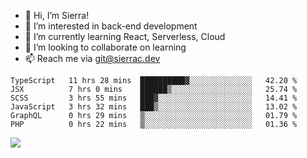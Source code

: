 - 👋 Hi, I’m Sierra!
- 👀 I’m interested in back-end development
- 🌱 I’m currently learning React, Serverless, Cloud
- 💞️ I’m looking to collaborate on learning
- 📫 Reach me via git@sierrac.dev

<!--START_SECTION:waka-->

```text
TypeScript   11 hrs 28 mins  ██████████▓░░░░░░░░░░░░░░   42.20 %
JSX          7 hrs 0 mins    ██████▒░░░░░░░░░░░░░░░░░░   25.74 %
SCSS         3 hrs 55 mins   ███▓░░░░░░░░░░░░░░░░░░░░░   14.41 %
JavaScript   3 hrs 32 mins   ███▒░░░░░░░░░░░░░░░░░░░░░   13.02 %
GraphQL      0 hrs 29 mins   ▒░░░░░░░░░░░░░░░░░░░░░░░░   01.79 %
PHP          0 hrs 22 mins   ▒░░░░░░░░░░░░░░░░░░░░░░░░   01.36 %
```

<!--END_SECTION:waka-->


![](https://hit.yhype.me/github/profile?user_id=7351311)
